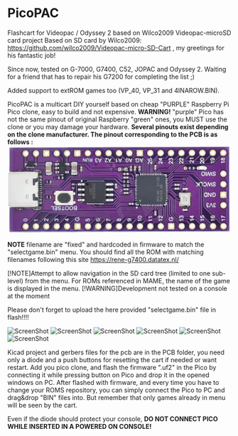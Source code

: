 # PicoPAC
Flashcart for Videopac / Odyssey 2 based on Wilco2009 Videopac-microSD card project
Based on SD card by Wilco2009: https://github.com/wilco2009/Videopac-micro-SD-Cart , my greetings for his fantastic job!

Since now, tested on  G-7000, G7400, C52, JOPAC and Odyssey 2. Waiting for a friend that has to repair his G7200 for completing the list ;) 

Added support to extROM games too (VP_40, VP_31 and 4INAROW.BIN).

PicoPAC is a multicart DIY yourself based on cheap "PURPLE" Raspberry Pi Pico clone, easy to build and not expensive.
**WARNING!** "purple" Pico has not the same pinout of original Raspberry "green" ones, you MUST use the clone or you may damage your hardware. 
**Several pinouts exist depending on the clone manufacturer. The pinout corresponding to the PCB is as follows :**
![ScreenShot](https://raw.githubusercontent.com/JaneDoe649/PicoPAC/develop/pictures/PurpleClonePinout.jpg)

**NOTE** filename are "fixed" and hardcoded in firmware to match the "selectgame.bin" menu. You should find all the ROM with matching filenames following this site https://rene-g7400.datatex.nl/ 

[!NOTE]Attempt to allow navigation in the SD card tree (limited to one sub-level) from the menu. For ROMs referenced in MAME, the name of the game is displayed in the menu.
[!WARNING]Development not tested on a console at the moment

Please don't forget to upload the here provided "selectgame.bin" file in flash!!!!

![ScreenShot](https://raw.githubusercontent.com/aotta/PicoPAC/main/pictures/picopac3.jpg)
![ScreenShot](https://raw.githubusercontent.com/aotta/PicoPAC/main/pictures/picopac6.jpg)
![ScreenShot](https://raw.githubusercontent.com/aotta/PicoPAC/main/pictures/picopac1.jpg)
![ScreenShot](https://raw.githubusercontent.com/aotta/PicoPAC/main/pictures/picopac5.jpg)
![ScreenShot](https://raw.githubusercontent.com/aotta/PicoPAC/main/pictures/picopac7.jpg)
![ScreenShot](https://raw.githubusercontent.com/aotta/PicoPAC/main/pictures/picopac8.jpg)


Kicad project and gerbers files for the pcb are in the PCB folder, you need only a diode and a push buttons for resetting the cart if needed or want restart. 
Add you pico clone, and flash the firmware ".uf2" in the Pico by connecting it while pressing button on Pico and drop it in the opened windows on PC.
After flashed with firmware, and every time you have to change your ROMS repository, you can simply connect the Pico to PC and drag&drop "BIN" files  into.
But remember that only games already in menu will be seen by the cart.


Even if the diode should protect your console, **DO NOT CONNECT PICO WHILE INSERTED IN A POWERED ON CONSOLE!**

